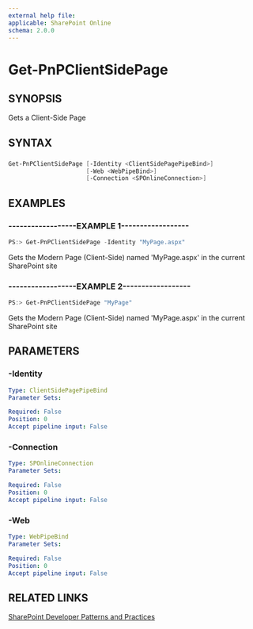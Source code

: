 ```yaml
---
external help file:
applicable: SharePoint Online
schema: 2.0.0
---
```

# Get-PnPClientSidePage

## SYNOPSIS
Gets a Client-Side Page

## SYNTAX 

### 
```powershell
Get-PnPClientSidePage [-Identity <ClientSidePagePipeBind>]
                      [-Web <WebPipeBind>]
                      [-Connection <SPOnlineConnection>]
```

## EXAMPLES

### ------------------EXAMPLE 1------------------
```powershell
PS:> Get-PnPClientSidePage -Identity "MyPage.aspx"
```

Gets the Modern Page (Client-Side) named 'MyPage.aspx' in the current SharePoint site

### ------------------EXAMPLE 2------------------
```powershell
PS:> Get-PnPClientSidePage "MyPage"
```

Gets the Modern Page (Client-Side) named 'MyPage.aspx' in the current SharePoint site

## PARAMETERS

### -Identity


```yaml
Type: ClientSidePagePipeBind
Parameter Sets: 

Required: False
Position: 0
Accept pipeline input: False
```

### -Connection


```yaml
Type: SPOnlineConnection
Parameter Sets: 

Required: False
Position: 0
Accept pipeline input: False
```

### -Web


```yaml
Type: WebPipeBind
Parameter Sets: 

Required: False
Position: 0
Accept pipeline input: False
```

## RELATED LINKS

[SharePoint Developer Patterns and Practices](http://aka.ms/sppnp)